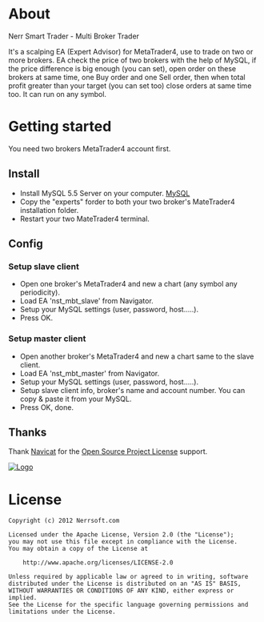 # About

Nerr Smart Trader - Multi Broker Trader

It's a scalping EA (Expert Advisor) for MetaTrader4, use to trade on two or more brokers. EA check the price of two brokers with the help of MySQL, if the price difference is big enough (you can set), open order on these brokers at same time, one Buy order and one Sell order, then when total profit greater than your target (you can set too) close orders at same time too. It can run on any symbol.


# Getting started

You need two brokers MetaTrader4 account first.

## Install

- Install MySQL 5.5 Server on your computer. [MySQL](http://www.mysql.com/)
- Copy the "experts" forder to both your two broker's MateTrader4 installation folder.
- Restart your two MateTrader4 terminal.

## Config

### Setup slave client

- Open one broker's MetaTrader4 and new a chart (any symbol any periodicity).
- Load EA 'nst_mbt_slave' from Navigator.
- Setup your MySQL settings (user, password, host.....).
- Press OK.

### Setup master client

- Open another broker's MetaTrader4 and new a chart same to the slave client.
- Load EA 'nst_mbt_master' from Navigator.
- Setup your MySQL settings (user, password, host.....).
- Setup slave client info, broker's name and account number. You can copy & paste it from your MySQL.
- Press OK, done.

## Thanks
Thank [Navicat](http://www.navicat.com) for the [Open Source Project License](http://www.navicat.com/store/open-source) support.

[![Logo](http://i7.minus.com/iQszScxtdHFAC.jpg)](http://www.navicat.com)


# License

	Copyright (c) 2012 Nerrsoft.com

	Licensed under the Apache License, Version 2.0 (the "License");
	you may not use this file except in compliance with the License.
	You may obtain a copy of the License at

		http://www.apache.org/licenses/LICENSE-2.0

	Unless required by applicable law or agreed to in writing, software
	distributed under the License is distributed on an "AS IS" BASIS,
	WITHOUT WARRANTIES OR CONDITIONS OF ANY KIND, either express or implied.
	See the License for the specific language governing permissions and
	limitations under the License.